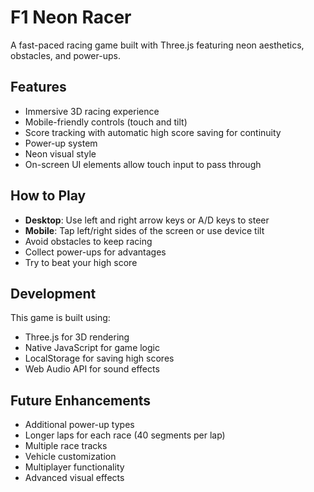 # F1 Neon Racer

A fast-paced racing game built with Three.js featuring neon aesthetics, obstacles, and power-ups.

## Features

- Immersive 3D racing experience
- Mobile-friendly controls (touch and tilt)
- Score tracking with automatic high score saving for continuity
- Power-up system
- Neon visual style
- On-screen UI elements allow touch input to pass through

## How to Play

- **Desktop**: Use left and right arrow keys or A/D keys to steer
- **Mobile**: Tap left/right sides of the screen or use device tilt
- Avoid obstacles to keep racing
- Collect power-ups for advantages
- Try to beat your high score

## Development

This game is built using:
- Three.js for 3D rendering
- Native JavaScript for game logic
- LocalStorage for saving high scores
- Web Audio API for sound effects

## Future Enhancements

- Additional power-up types
- Longer laps for each race (40 segments per lap)
- Multiple race tracks
- Vehicle customization
- Multiplayer functionality
- Advanced visual effects
